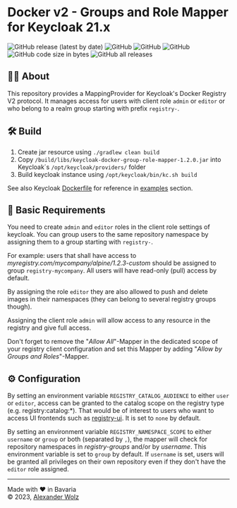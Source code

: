 # Docker v2 - Groups and Role Mapper for Keycloak 21.x

![GitHub release (latest by date)](https://img.shields.io/github/v/release/alexanderwolz/keycloak-docker-group-role-mapper)
![GitHub](https://img.shields.io/badge/keycloak-21.1.1-orange)
![GitHub](https://img.shields.io/badge/registry-2.8.2-orange)
![GitHub](https://img.shields.io/github/license/alexanderwolz/keycloak-docker-group-role-mapper)
![GitHub code size in bytes](https://img.shields.io/github/languages/code-size/alexanderwolz/keycloak-docker-group-role-mapper)
![GitHub all releases](https://img.shields.io/github/downloads/alexanderwolz/keycloak-docker-group-role-mapper/total?color=informational)

## 🧑‍💻 About

This repository provides a MappingProvider for Keycloak's Docker Registry V2 protocol. It manages access for users with client role ```admin``` or ```editor``` or who belong to a realm group starting with prefix ```registry-```.

## 🛠️ Build
1. Create jar resource using ```./gradlew clean build```
2. Copy  ```/build/libs/keycloak-docker-group-role-mapper-1.2.0.jar``` into Keycloak´s ```/opt/keycloak/providers/``` folder
3. Build keycloak instance using ```/opt/keycloak/bin/kc.sh build```

See also Keycloak [Dockerfile](https://github.com/alexanderwolz/keycloak-docker-group-role-mapper/blob/main/examples/keycloak-with-mapper/Dockerfile) for reference in [examples](https://github.com/alexanderwolz/keycloak-docker-group-role-mapper/tree/main/examples) section.

## 🔬 Basic Requirements
You need to create ```admin``` and ```editor``` roles in the client role settings of keycloak. You can group users to the same repository namespace by assigning them to a group starting with ```registry-```.

For example: users that shall have access to *myregistry.com/mycompany/alpine/1.2.3-custom* should be assigned to group ```registry-mycompany```. All users will have read-only (pull) access by default.

By assigning the role ```editor``` they are also allowed to push and delete images in their namespaces (they can belong to several registry groups though).

Assigning the client role ```admin``` will allow access to any resource in the registry and give full access.

Don't forget to remove the "*Allow All*"-Mapper in the dedicated scope of your registry client configuration and set this Mapper by adding "*Allow by Groups and Roles*"-Mapper.

## ⚙️ Configuration
By setting an environment variable ```REGISTRY_CATALOG_AUDIENCE``` to either ```user``` or ```editor```, access can be granted to the catalog scope on the registry type (e.g. registry:catalog:*).
That would be of interest to users who want to access UI frontends such as [registry-ui](https://github.com/Joxit/docker-registry-ui). It is set to ```none``` by default.

By setting an environment variable ```REGISTRY_NAMESPACE_SCOPE``` to either  ```username``` or ```group``` or both (separated by ```,```), the mapper will check for repository namespaces in *registry-groups* and/or by *username*. This environment variable is set to ```group``` by default. If ```username``` is set, users will be granted all privileges on their own repository even if they don't have the ```editor``` role assigned.

- - -

Made with ❤️ in Bavaria
<br>
© 2023, <a href="https://www.alexanderwolz.de"> Alexander Wolz
